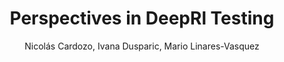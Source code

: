 ---
address: 
author: Nicolás Cardozo, Ivana Dusparic, Mario Linares-Vasquez
booktitle: Proceedings of the DeepTesting Workshop
isbn: 
location: Montreal, Canada
pages: abstract
publisher: IEEE
series: DeepTest 2019
title: Perspectives in DeepRl Testing
month: May
doi: 
year: 2019
---